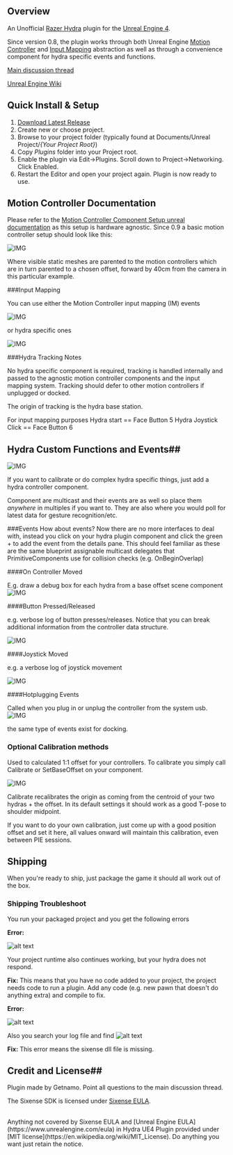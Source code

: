 ## Overview ##

An Unofficial [Razer Hydra](https://en.wikipedia.org/wiki/Razer_Hydra) plugin for the [Unreal Engine 4](https://www.unrealengine.com/). 

Since version 0.8, the plugin works through both Unreal Engine [Motion Controller](https://docs.unrealengine.com/latest/INT/Platforms/VR/MotionController/) and [Input Mapping](https://docs.unrealengine.com/latest/INT/Gameplay/Input/) abstraction as well as through a convenience component for hydra specific events and functions.

[Main discussion thread](https://forums.unrealengine.com/showthread.php?3505-Razer-Hydra-Plugin)

[Unreal Engine Wiki](https://wiki.unrealengine.com/Unofficial_Hydra_Plugin)

## Quick Install & Setup ##

 1.	[Download Latest Release](https://github.com/getnamo/hydra-ue4/releases)
 2.	Create new or choose project.
 3.	Browse to your project folder (typically found at Documents/Unreal Project/*{Your Project Root}*)
 4.	Copy *Plugins* folder into your Project root.
 5.    Enable the plugin via Edit->Plugins. Scroll down to Project->Networking. Click Enabled.
 5.	Restart the Editor and open your project again. Plugin is now ready to use.

## Motion Controller Documentation ##

Please refer to the [Motion Controller Component Setup unreal documentation](https://docs.unrealengine.com/latest/INT/Platforms/VR/MotionController/index.html) as this setup is hardware agnostic. Since 0.9 a basic motion controller setup should look like this:

![IMG](http://i.imgur.com/vbrj4wY.png)

Where visible static meshes are parented to the motion controllers which are in turn parented to a chosen offset, forward by 40cm from the camera in this particular example.

###Input Mapping

You can use either the Motion Controller input mapping (IM) events

![IMG](http://i.imgur.com/toBD86X.png)

or hydra specific ones

![IMG](http://i.imgur.com/4Y2QyLh.png)

###Hydra Tracking Notes

No hydra specific component is required, tracking is handled internally and passed to the agnostic motion controller components and the input mapping system. Tracking should defer to other motion controllers if unplugged or docked.

The origin of tracking is the hydra base station.

For input mapping purposes
Hydra start == Face Button 5
Hydra Joystick Click == Face Button 6

## Hydra Custom Functions and Events##

![IMG](http://i.imgur.com/wlpdujf.png)

If you want to calibrate or do complex hydra specific things, just add a hydra controller component. 

Component are multicast and their events are as well so place them *anywhere* in multiples if you want to. They are also where you would poll for latest data for gesture recognition/etc.

###Events
How about events? Now there are no more interfaces to deal with, instead you click on your hydra plugin component and click the green + to add the event from the details pane. This should feel familiar as these are the same blueprint assignable multicast delegates that PrimitiveComponents use for collision checks (e.g. OnBeginOverlap)

####On Controller Moved

E.g. draw a debug box for each hydra from a base offset scene component
![IMG](http://i.imgur.com/2IMOcTR.png)

####Button Pressed/Released

e.g. verbose log of button presses/releases. Notice that you can break additional information from the controller data structure.

![IMG](http://i.imgur.com/g9OUtM9.png)


####Joystick Moved

e.g. a verbose log of joystick movement


![IMG](http://i.imgur.com/eDDlKqZ.png)

####Hotplugging Events

Called when you plug in or unplug the controller from the system usb.
![IMG](http://i.imgur.com/jTfeerB.png)

the same type of events exist for docking.

### Optional Calibration methods
Used to calculated 1:1 offset for your controllers. To calibrate you simply call Calibrate or SetBaseOffset on your component.

![IMG](http://i.imgur.com/BAyjapm.png)

Calibrate recalibrates the origin as coming from the centroid of your two hydras + the offset. In its default settings it should work as a good T-pose to shoulder midpoint.

If you want to do your own calibration, just come up with a good position offset and set it here, all values onward will maintain this calibration, even between PIE sessions.

## Shipping ##

When you're ready to ship, just package the game it should all work out of the box.

### Shipping Troubleshoot ###

You run your packaged project and you get the following errors

**Error:**

![alt text](http://i.imgur.com/IEIk7Rm.png "No Code Project Error")

Your project runtime also continues working, but your hydra does not respond.

**Fix:** This means that you have no code added to your project, the project needs code to run a plugin. Add any code (e.g. new pawn that doesn't do anything extra) and compile to fix.

**Error:**

![alt text](http://i.imgur.com/j4UAp8t.png "DLL not found Error")

Also you search your log file and find 
![alt text](http://i.imgur.com/jy6nsmX.png "Log of DLL not found Error")

**Fix:** This error means the sixense dll file is missing.

## Credit and License##
Plugin made by Getnamo. Point all questions to the main discussion thread.

The Sixense SDK is licensed under [Sixense EULA](http://sixense.com/eula).

<br />
Anything not covered by Sixense EULA and [Unreal Engine EULA](https://www.unrealengine.com/eula) in <span property="dct:title">Hydra UE4 Plugin</span> provided under [MIT license](https://en.wikipedia.org/wiki/MIT_License). Do anything you want just retain the notice.
